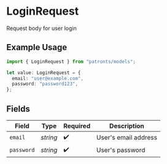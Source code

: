 # LoginRequest

Request body for user login

## Example Usage

```typescript
import { LoginRequest } from "patronts/models";

let value: LoginRequest = {
  email: "user@example.com",
  password: "password123",
};
```

## Fields

| Field                | Type                 | Required             | Description          |
| -------------------- | -------------------- | -------------------- | -------------------- |
| `email`              | *string*             | :heavy_check_mark:   | User's email address |
| `password`           | *string*             | :heavy_check_mark:   | User's password      |